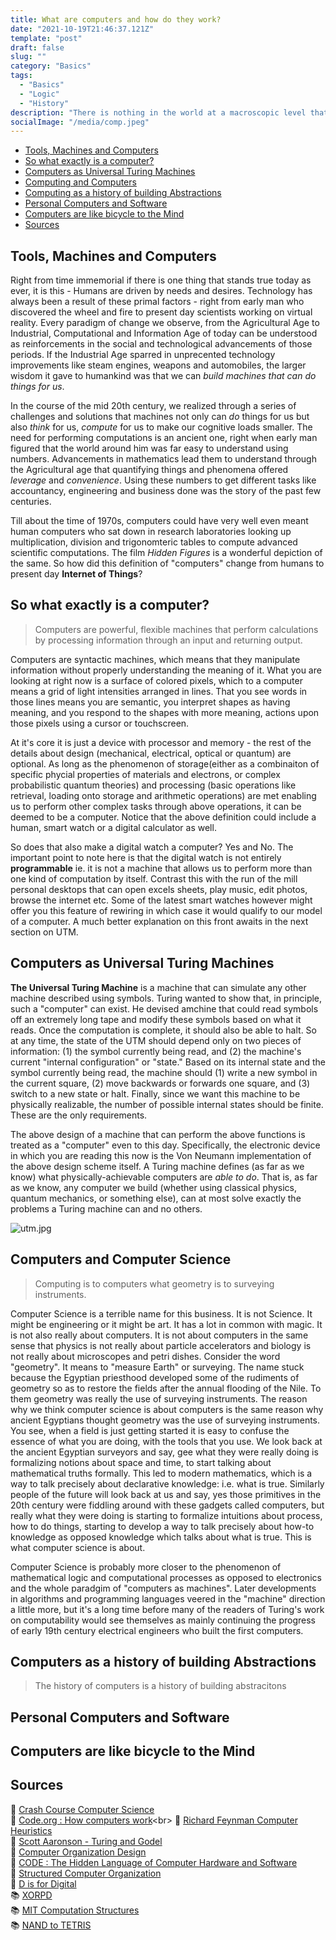 ```yaml
---
title: What are computers and how do they work?
date: "2021-10-19T21:46:37.121Z"
template: "post"
draft: false
slug: ""
category: "Basics"
tags:
  - "Basics"
  - "Logic"
  - "History"
description: "There is nothing in the world at a macroscopic level that has been co-ordinated with such finesse, on such a grand scale as the billions of transistors moving in sync inside a modern CPU chip, and to work with it correctly you need to understand that how all it really comes down to, is controlled chaos."
socialImage: "/media/comp.jpeg"
---
```




- [Tools, Machines and Computers](#tools-,-machines-and-computers)
- [So what exactly is a computer?](#what-exactly-is-a-computer-?)
- [Computers as Universal Turing Machines](#computers-as-universal-turing-machines)
- [Computing and Computers](#computing-and-computers)
- [Computing as a history of building Abstractions](#computing-as-a-history-of-building-abstractions)
- [Personal Computers and Software](#personal-computers-and-software)
- [Computers are like bicycle to the Mind](#computers-are-bicycles-to-the-mind)
- [Sources](#sources)


## Tools, Machines and Computers
Right from time immemorial if there is one thing that stands true today as ever, it is this - Humans are driven by needs and desires. Technology has always been a result of these primal factors - right from early man who discovered the wheel and fire to present day scientists working on virtual reality. Every paradigm of change we observe, from the Agricultural Age to Industrial, Computational and Information Age of today can be understood as reinforcements in the social and technological advancements of those periods. If the Industrial Age sparred in unprecented technology improvements like steam engines, weapons and automobiles, the larger wisdom it gave to humankind was that we can *build machines that can do things for us*. 

In the course of the mid 20th century, we realized through a series of challenges and solutions that machines not only can *do* things for us but also *think* for us, *compute* for us to make our cognitive loads smaller. The need for performing computations is an ancient one, right when early man figured that the world around him was far easy to understand using numbers. Advancements in mathematics lead them to understand through the Agricultural age that quantifying things and phenomena offered *leverage* and *convenience*. Using these numbers to get different tasks like accountancy, engineering and business done was the story of the past few centuries.

Till about the time of 1970s, computers could have very well even meant human computers who sat down in research laboratories looking up multiplication, division and trigonomteric tables to compute advanced scientific computations. The film *Hidden Figures* is a wonderful depiction of the same. So how did this definition of "computers" change from humans to present day **Internet of Things**?

## So what exactly is a computer?
>Computers are powerful, flexible machines that perform calculations by processing information through an input and returning output.

Computers are syntactic machines, which means that they manipulate information without properly understanding the meaning of it. What you are looking at right now is a surface of colored pixels, which to a computer means a grid of light intensities arranged in lines. That you see words in those lines means you are semantic, you interpret shapes as having meaning, and you respond to the shapes with more meaning, actions upon those pixels using a cursor or touchscreen.

At it's core it is just a device with processor and memory - the rest of the details about design (mechanical, electrical, optical or quantum) are optional. As long as the phenomenon of storage(either as a combinaiton of specific phycial properties of materials and electrons, or complex probabilistic quantum theories) and processing (basic operations like retrieval, loading onto storage and arithmetic operations) are met enabling us to perform other complex tasks through above operations, it can be deemed to be a computer. Notice that the above definition could include a human, smart watch or a digital calculator as well.

So does that also make a digital watch a computer? Yes and No. The important point to note here is that the digital watch is not entirely **programmable** ie. it is not a machine that allows us to perform more than one kind of computation by itself. Contrast this with the run of the mill personal desktops that can open excels sheets, play music, edit photos, browse the internet etc. Some of the latest smart watches however might offer you this feature of rewiring in which case it would qualify to our model of a computer.  A much better explanation on this front awaits in the next section on UTM.

## Computers as Universal Turing Machines

**The Universal Turing Machine** is a machine that can simulate any other machine described using symbols. Turing wanted to show that, in principle, such a "computer" can exist. He devised amchine that could read symbols off an extremely long tape and modify these symbols based on what it reads. Once the computation is complete, it should also be able to halt. So at any time, the state of the UTM should depend only on two pieces of information: (1) the symbol currently being read, and (2) the machine's current "internal configuration" or "state." Based on its internal state and the symbol currently being read, the machine should (1) write a new symbol in the current square, (2) move backwards or forwards one square, and (3) switch to a new state or halt. Finally, since we want this machine to be physically realizable, the number of possible internal states should be finite. These are the only requirements.

The above design of a machine that can perform the above functions is treated as a "computer" even to this day. Specifically, the electronic device in which you are reading this now is the Von Neumann implementation of the above design scheme itself. A Turing machine defines (as far as we know) what physically-achievable computers are *able to do*. That is, as far as we know, any computer we build (whether using classical physics, quantum mechanics, or something else), can at most solve exactly the problems a Turing machine can and no others.

![utm.jpg](/media/utm.jpg)

## Computers and Computer Science

>Computing is to computers what geometry is to surveying instruments.

Computer Science is a terrible name for this business. It is not Science. It might be engineering or it might be art. It has a lot in common with magic. It is not also really about computers. It is not about computers in the same sense that physics is not really about particle accelerators and biology is not really about microscopes and petri dishes. Consider the word "geometry". It means to "measure Earth" or surveying. The name stuck because the Egyptian priesthood developed some of the rudiments of geometry so as to restore the fields after the annual flooding of the Nile. To them geometry was really the use of surveying instruments. The reason why we think computer science is about computers is the same reason why ancient Egyptians thought geometry was the use of surveying instruments. You see, when a field is just getting started it is easy to confuse the essence of what you are doing, with the tools that you use. We look back at the ancient Egyptian surveyors and say, gee what they were really doing is formalizing notions about space and time, to start talking about mathematical truths formally. This led to modern mathematics, which is a way to talk precisely about declarative knowledge:  i.e. what is true. Similarly people of the future will look back at us and say, yes those primitives in the 20th century were fiddling around with these gadgets called computers, but really what they were doing is starting to formalize intuitions about process, how to do things, starting to develop a way to talk precisely about how-to knowledge as opposed knowledge which talks about what is true. This is what computer science is about.

Computer Science is probably more closer to the phenomenon of mathematical logic and computational processes as opposed to electronics and the whole paradgim of "computers as machines". Later developments in algorithms and programming languages veered in the "machine" direction a little more, but it's a long time before many of the readers of Turing's work on computability would see themselves as mainly continuing the progress of early 19th century electrical engineers who built the first computers.

## Computers as a history of building Abstractions

>The history of computers is a history of building abstracitons
## Personal Computers and Software

## Computers are like bicycle to the Mind

## Sources
🎥 [Crash Course Computer Science](https://youtu.be/tpIctyqH29Q)<br>
🎥 [Code.org : How computers work](https://youtu.be/OAx_6-wdslM?)<br>
🎥 [Richard Feynman Computer Heuristics](https://youtu.be/EKWGGDXe5MA)<br>
📰 [Scott Aaronson - Turing and Godel](https://www.scottaaronson.com/democritus/lec3.html)<br>
📖 [Computer Organization Design](http://www.amazon.com/Computer-Organization-Design-Third-Edition/dp/1558606041/ref=cm_lmf_tit_7) <br>
📖 [CODE : The Hidden Language of Computer Hardware and Software](https://www.amazon.in/Code-Language-Computer-Developer-Practices-ebook/dp/B00JDMPOK2)<br>
📖 [Structured Computer Organization](https://www.amazon.in/Structured-Computer-Organization-6-Tanenbaum/dp/9332571244/ref=sr_1_1?crid=1MDZGR85RX9G3&dchild=1&keywords=structured+computer+organization&qid=1635070731&sprefix=structured+comp%2Cdigital-text%2C283&sr=8-1)<br>
📖 [D is for Digital](https://www.amazon.in/Digital-Well-Informed-Person-Computers-Communications/dp/1463733895/ref=sr_1_1?crid=1HK2XVJZ3YGOP&dchild=1&keywords=d+is+for+digital&qid=1635070786&sprefix=d+is+for+%2Caps%2C293&sr=8-1)<br>
📚 [XORPD](https://www.xorpd.net/)<br>
📚 [MIT Computation Structures](https://ocw.mit.edu/courses/electrical-engineering-and-computer-science/6-004-computation-structures-spring-2017/)<br>
📚 [NAND to TETRIS](https://www.nand2tetris.org/)

